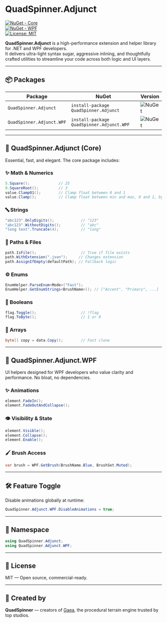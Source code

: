 # QuadSpinner.Adjunct

[![NuGet - Core](https://img.shields.io/nuget/v/QuadSpinner.Adjunct.svg?label=QuadSpinner.Adjunct)](https://www.nuget.org/packages/QuadSpinner.Adjunct)  
[![NuGet - WPF](https://img.shields.io/nuget/v/QuadSpinner.Adjunct.WPF.svg?label=QuadSpinner.Adjunct.WPF)](https://www.nuget.org/packages/QuadSpinner.Adjunct.WPF)  
[![License: MIT](https://img.shields.io/badge/license-MIT-blue.svg)](LICENSE)

**QuadSpinner.Adjunct** is a high-performance extension and helper library for .NET and WPF developers.  
It delivers ultra-light syntax sugar, aggressive inlining, and thoughtfully crafted utilities to streamline your code across both logic and UI layers.

---

## 📦 Packages

| Package                     | NuGet                             | Version                         |
|-----------------------------|-----------------------------------|---------------------------------|
| `QuadSpinner.Adjunct`       | `install-package QuadSpinner.Adjunct` |  ![NuGet](https://img.shields.io/nuget/v/QuadSpinner.Adjunct.svg) |
| `QuadSpinner.Adjunct.WPF`   | `install-package QuadSpinner.Adjunct.WPF` |  ![NuGet](https://img.shields.io/nuget/v/QuadSpinner.Adjunct.WPF.svg) |

---

## 🔧 QuadSpinner.Adjunct (Core)

Essential, fast, and elegant. The core package includes:

### ✨ Math & Numerics

```csharp
5.Square();             // 25
9.SquareRoot();         // 3
value.Clamp01();        // Clamp float between 0 and 1
value.Clamp();		    // Clamp float between min and max, 0 and 1, by default
```

### 🔤 Strings

```csharp
"abc123".OnlyDigits();            // "123"
"abc123".WithoutDigits();         // "abc"
"long text".Truncate(4);          // "long"
```

### 📁 Paths & Files

```csharp
path.IsFile();                    // True if file exists
path.WithExtension(".json");     // Changes extension
path.AssignIfEmpty(defaultPath); // Fallback logic
```

### ⚙️ Enums

```csharp
EnumHelper.ParseEnum<Mode>("Fast");
EnumHelper.GetEnumStrings<BrushName>(); // ["Accent", "Primary", ...]
```

### 🧪 Booleans

```csharp
flag.Toggle();                    // !flag
flag.ToByte();                    // 1 or 0
```

### 🧵 Arrays

```csharp
byte[] copy = data.Copy();        // Fast clone
```

---

## 🎨 QuadSpinner.Adjunct.WPF

UI helpers designed for WPF developers who value clarity and performance. No bloat, no dependencies.

### ✨ Animations

```csharp
element.FadeIn();
element.FadeOutAndCollapse();
```

### 👁️ Visibility & State

```csharp
element.Visible();
element.Collapse();
element.Enable();
```

### 🖌️ Brush Access

```csharp
var brush = WPF.GetBrush(BrushName.Blue, BrushSet.Muted);
```

---

## 🛠 Feature Toggle

Disable animations globally at runtime:

```csharp
QuadSpinner.Adjunct.WPF.DisableAnimations = true;
```

---

## 🧭 Namespace

```csharp
using QuadSpinner.Adjunct;
using QuadSpinner.Adjunct.WPF;
```

---

## 📜 License

MIT — Open source, commercial-ready.

---

## 🧠 Created by

**QuadSpinner** — creators of [Gaea](https://quadspinner.com), the procedural terrain engine trusted by top studios.

